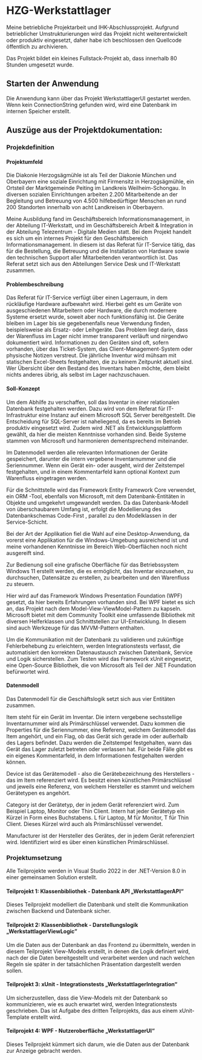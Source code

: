 # HZG-Werkstattlager
Meine betriebliche Projektarbeit und IHK-Abschlussprojekt. Aufgrund betrieblicher Umstrukturierungen wird das Projekt nicht weiterentwickelt oder produktiv eingesetzt, daher habe ich beschlossen den Quellcode öffentlich zu archivieren.

Das Projekt bildet ein kleines Fullstack-Projekt ab, dass innerhalb 80 Stunden umgesetzt wurde.

## Starten der Anwendung
Die Anwendung kann über das Projekt WerkstattlagerUI gestartet werden. Wenn kein ConnectionString gefunden wird, wird eine Datenbank im internen Speicher erstellt.

## Auszüge aus der Projektdokumentation:
### Projekdefinition
#### Projektumfeld
Die Diakonie Herzogsägmühle ist als Teil der Diakonie München und Oberbayern eine soziale Einrichtung mit Firmensitz in Herzogsägmühle, ein Ortsteil der Marktgemeinde Peiting im Landkreis Weilheim-Schongau. In diversen sozialen Einrichtungen arbeiten 2.200 Mitarbeitende an der Begleitung und Betreuung von 4.500 hilfebedürftiger Menschen an rund 200 Standorten innerhalb von acht Landkreisen in Oberbayern.

Meine Ausbildung fand im Geschäftsbereich Informationsmanagement, in der Abteilung IT-Werkstatt, und im Geschäftsbereich Arbeit & Integration in der Abteilung Telezentrum - Digitale Medien statt.
Bei dem Projekt handelt es sich um ein internes Projekt für den Geschäftsbereich Informationsmanagement. In diesem ist das Referat für IT-Service tätig, das für die Bestellung, die Betreuung und die Installation von Hardware sowie den technischen Support aller Mitarbeitenden verantwortlich ist. Das Referat setzt sich aus den Abteilungen Service Desk und IT-Werkstatt zusammen.

#### Problembeschreibung
Das Referat für IT-Service verfügt über einen Lagerraum, in dem rückläufige Hardware aufbewahrt wird. Hierbei geht es um Geräte von ausgeschiedenen Mitarbeitern oder Hardware, die durch modernere Systeme ersetzt wurde, soweit aber noch funktionsfähig ist. Die Geräte bleiben im Lager bis sie gegebenenfalls neue Verwendung finden, beispielsweise als Ersatz- oder Leihgeräte. Das Problem liegt darin, dass der Warenfluss im Lager nicht immer transparent verläuft und nirgendwo dokumentiert wird. Informationen zu den Geräten sind oft, sofern vorhanden, über das Ticket-System, das Client-Management-System oder physische Notizen verstreut. Die jährliche Inventur wird mühsam mit statischen Excel-Sheets festgehalten, die zu keinem Zeitpunkt aktuell sind. Wer Übersicht über den Bestand des Inventars haben möchte, dem bleibt nichts anderes übrig, als selbst im Lager nachzuschauen.

#### Soll-Konzept
Um dem Abhilfe zu verschaffen, soll das Inventar in einer relationalen Datenbank festgehalten werden. Dazu wird von dem Referat für IT-Infrastruktur eine Instanz auf einem Microsoft SQL Server bereitgestellt. Die Entscheidung für SQL-Server ist naheliegend, da es bereits im Betrieb produktiv eingesetzt wird. Zudem wird .NET   als Entwicklungsplattform gewählt, da hier die meisten Kenntnisse vorhanden sind. Beide Systeme stammen von Microsoft und harmonieren dementsprechend miteinander.

Im Datenmodell werden alle relevanten Informationen der Geräte gespeichert, darunter die intern vergebene Inventarnummer und die Seriennummer. Wenn ein Gerät ein- oder ausgeht, wird der Zeitstempel festgehalten, und in einem Kommentarfeld kann optional Kontext zum Warenfluss eingetragen werden.

Für die Schnittstelle wird das Framework Entity Framework Core verwendet, ein ORM -Tool, ebenfalls von Microsoft, mit dem Datenbank-Entitäten in Objekte und umgekehrt umgewandelt werden. Da das Datenbank-Modell von überschaubarem Umfang ist, erfolgt die Modellierung des Datenbankschemas Code-First , parallel zu den Modelklassen in der Service-Schicht.

Bei der Art der Applikation fiel die Wahl auf eine Desktop-Anwendung, da vorerst eine Applikation für die Windows-Umgebung ausreichend ist und meine vorhandenen Kenntnisse im Bereich Web-Oberflächen noch nicht ausgereift sind.

Zur Bedienung soll eine grafische Oberfläche für das Betriebssystem Windows 11 erstellt werden, die es ermöglicht, das Inventar einzusehen, zu durchsuchen, Datensätze zu erstellen, zu bearbeiten und den Warenfluss zu steuern.

Hier wird auf das Framework Windows Presentation Foundation (WPF) gesetzt, da hier bereits Erfahrungen vorhanden sind. Bei WPF bietet es sich an, das Projekt nach dem Model-View-ViewModel-Pattern zu kapseln. Microsoft bietet mit dem Community Toolkit eine umfassende Bibliothek mit diversen Helferklassen und Schnittstellen zur UI-Entwicklung. In diesem sind auch Werkzeuge für das MVVM-Pattern enthalten.

Um die Kommunikation mit der Datenbank zu validieren und zukünftige Fehlerbehebung zu erleichtern, werden Integrationstests verfasst, die automatisiert den korrekten Datenaustausch zwischen Datenbank, Service und Logik sicherstellen. Zum Testen wird das Framework xUnit eingesetzt, eine Open-Source Bibliothek, die von Microsoft als Teil der .NET Foundation befürwortet wird.

#### Datenmodell
Das Datenmodell für die Geschäftslogik setzt sich aus vier Entitäten zusammen.

Item steht für ein Gerät im Inventar. Die intern vergebene sechsstellige Inventarnummer wird als Primärschlüssel verwendet. Dazu kommen die Properties  für die Seriennummer, eine Referenz, welchem Gerätemodell das Item angehört, und ein Flag, ob das Gerät sich gerade im oder außerhalb des Lagers befindet. Dazu werden die Zeitstempel festgehalten, wann das Gerät das Lager zuletzt betreten oder verlassen hat. Für beide Fälle gibt es ein eigenes Kommentarfeld, in dem Informationen festgehalten werden können.

Device ist das Gerätemodell - also die Gerätebezeichnung des Herstellers - das im Item referenziert wird. Es besitzt einen künstlichen Primärschlüssel und jeweils eine Referenz, von welchem Hersteller es stammt und welchem Gerätetypen es angehört.

Category ist der Gerätetyp, der in jedem Gerät referenziert wird. Zum Beispiel Laptop, Monitor oder Thin Client. Intern hat jeder Gerätetyp ein Kürzel in Form eines Buchstabens. L für Laptop, M für Monitor, T für Thin Client. Dieses Kürzel wird auch als Primärschlüssel verwendet.

Manufacturer ist der Hersteller des Gerätes, der in jedem Gerät referenziert wird. Identifiziert wird es über einen künstlichen Primärschlüssel.

### Projektumsetzung
Alle Teilprojekte werden in Visual Studio 2022 in der .NET-Version 8.0 in einer gemeinsamen Solution  erstellt.

#### Teilprojekt 1: Klassenbibliothek - Datenbank API „WerkstattlagerAPI“
Dieses Teilprojekt modelliert die Datenbank und stellt die Kommunikation zwischen Backend und Datenbank sicher.

#### Teilprojekt 2: Klassenbibliothek - Darstellungslogik „WerkstattlagerViewLogic”
Um die Daten aus der Datenbank an das Frontend zu übermitteln, werden in diesem Teilprojekt View-Models erstellt, in denen die Logik definiert wird, nach der die Daten bereitgestellt und verarbeitet werden und nach welchen Regeln sie später in der tatsächlichen Präsentation dargestellt werden sollen.

#### Teilprojekt 3: xUnit - Integrationstests „WerkstattlagerIntegration“
Um sicherzustellen, dass die View-Models mit der Datenbank so kommunizieren, wie es auch erwartet wird, werden Integrationstests geschrieben. Das ist Aufgabe des dritten Teilprojekts, das aus einem xUnit-Template erstellt wird.

#### Teilprojekt 4: WPF - Nutzeroberfläche „WerkstattlagerUI“
Dieses Teilprojekt kümmert sich darum, wie die Daten aus der Datenbank zur Anzeige gebracht werden.
